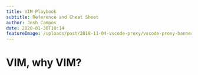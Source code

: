 ```yaml
---
title: VIM Playbook
subtitle: Reference and Cheat Sheet
author: Josh Campos
date: 2020-01-30T10:14
featureImage: /uploads/post/2018-11-04-vscode-proxy/vscode-proxy-banner.jpg
---
```


# VIM, why VIM?
